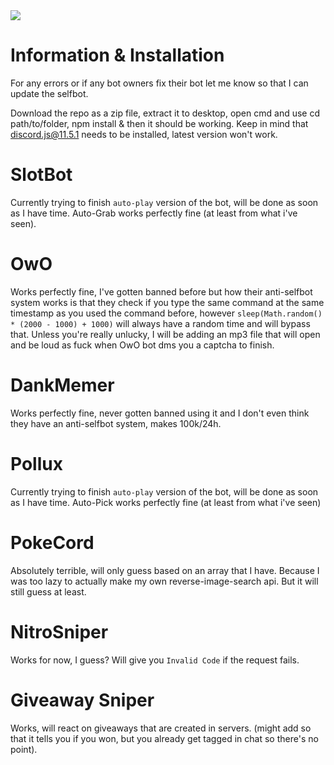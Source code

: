 <img src="https://voids.femboy.lol/">


# Information & Installation

For any errors or if any bot owners fix their bot let me know so that I can update the selfbot.

Download the repo as a zip file, extract it to desktop, open cmd and use cd path/to/folder, npm install & then it should be working. Keep in mind that discord.js@11.5.1 needs to be installed, latest version won't work.

# SlotBot 

Currently trying to finish `auto-play` version of the bot, will be done as soon as I have time.
Auto-Grab works perfectly fine (at least from what i've seen).


# OwO 

Works perfectly fine, I've gotten banned before but how their anti-selfbot system works is that they check if you type the same command at the same timestamp as you used the command before, however ```sleep(Math.random() * (2000 - 1000) + 1000)``` will always have a random time and will bypass that. Unless you're really unlucky, I will be adding an mp3 file that will open and be loud as fuck when OwO bot dms you a captcha to finish.

# DankMemer

Works perfectly fine, never gotten banned using it and I don't even think they have an anti-selfbot system, makes 100k/24h. 


# Pollux

Currently trying to finish `auto-play` version of the bot, will be done as soon as I have time.
Auto-Pick works perfectly fine (at least from what i've seen) 

# PokeCord

Absolutely terrible, will only guess based on an array that I have. Because I was too lazy to actually make my own reverse-image-search api. But it will still guess at least.

# NitroSniper

Works for now, I guess? Will give you `Invalid Code` if the request fails.

# Giveaway Sniper

Works, will react on giveaways that are created in servers. (might add so that it tells you if you won, but you already get tagged in chat so there's no point).


